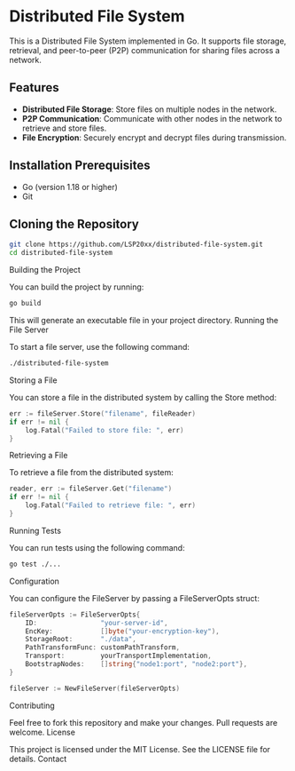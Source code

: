 # Distributed File System

This is a Distributed File System implemented in Go. It supports file storage, retrieval, and peer-to-peer (P2P) communication for sharing files across a network.

## Features

- **Distributed File Storage**: Store files on multiple nodes in the network.
- **P2P Communication**: Communicate with other nodes in the network to retrieve and store files.
- **File Encryption**: Securely encrypt and decrypt files during transmission.

## Installation Prerequisites

- Go (version 1.18 or higher)
- Git

## Cloning the Repository

```bash
git clone https://github.com/LSP20xx/distributed-file-system.git
cd distributed-file-system
```

Building the Project

You can build the project by running:

```bash
go build
```

This will generate an executable file in your project directory.
Running the File Server

To start a file server, use the following command:

```bash
./distributed-file-system

```

Storing a File

You can store a file in the distributed system by calling the Store method:

```go
err := fileServer.Store("filename", fileReader)
if err != nil {
    log.Fatal("Failed to store file: ", err)
}
```
Retrieving a File

To retrieve a file from the distributed system:

```go
reader, err := fileServer.Get("filename")
if err != nil {
    log.Fatal("Failed to retrieve file: ", err)
}
```

Running Tests

You can run tests using the following command:

```bash
go test ./...
```


Configuration

You can configure the FileServer by passing a FileServerOpts struct:

```go
fileServerOpts := FileServerOpts{
    ID:                "your-server-id",
    EncKey:            []byte("your-encryption-key"),
    StorageRoot:       "./data",
    PathTransformFunc: customPathTransform,
    Transport:         yourTransportImplementation,
    BootstrapNodes:    []string{"node1:port", "node2:port"},
}

fileServer := NewFileServer(fileServerOpts)
```

Contributing

Feel free to fork this repository and make your changes. Pull requests are welcome.
License

This project is licensed under the MIT License. See the LICENSE file for details.
Contact
